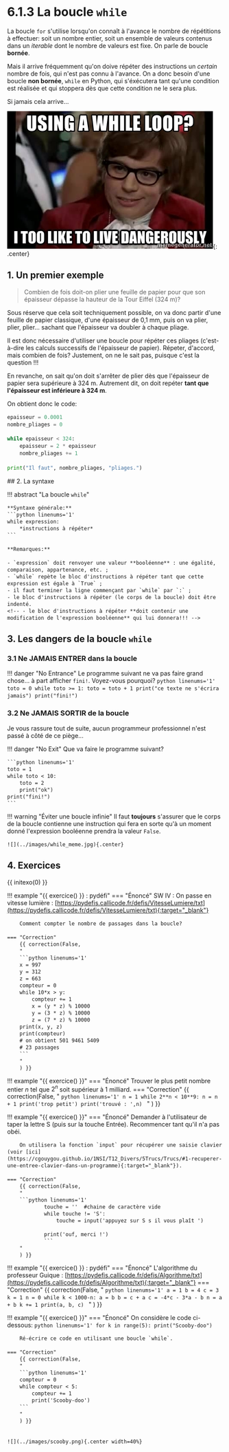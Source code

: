 # 6.1.3 La boucle `while`

La boucle `for` s'utilise lorsqu'on connaît à l'avance le nombre de répétitions à effectuer: soit un nombre entier, soit un ensemble de valeurs contenus dans un *iterable* dont le nombre de valeurs est fixe. On parle de boucle **bornée**.

Mais il arrive fréquemment qu'on doive répéter des instructions un *certain* nombre de fois, qui n'est pas connu à l'avance. On a donc besoin d'une boucle **non bornée**, `while` en Python,  qui s'éxécutera tant qu'une condition est réalisée et qui stoppera dès que cette condition ne le sera plus.

Si jamais cela arrive...

![](../images/danger.jpg){: .center} 


## 1. Un premier exemple

> Combien de fois doit-on plier une feuille de papier pour que son épaisseur dépasse la hauteur de la Tour Eiffel (324 m)?

Sous réserve que cela soit techniquement possible, on va donc partir d'une feuille de papier classique, d'une épaisseur de 0,1 mm, puis on va plier, plier, plier... sachant que l'épaisseur va doubler à chaque pliage.

Il est donc nécessaire d'utiliser une boucle pour répéter ces pliages (c'est-à-dire les calculs successifs de l'épaisseur de papier). Répeter, d'accord, mais combien de fois? Justement, on ne le sait pas, puisque c'est la question !!!

En revanche, on sait qu'on doit s'arrêter de plier dès que l'épaisseur de papier sera supérieure à 324 m. Autrement dit, on doit repéter **tant que l'épaisseur est inférieure à 324 m**.

On obtient donc le code:

```python linenums='1'
epaisseur = 0.0001
nombre_pliages = 0

while epaisseur < 324:
    epaisseur = 2 * epaisseur
    nombre_pliages += 1

print("Il faut", nombre_pliages, "pliages.")
```

## 2. La syntaxe

!!! abstract "La boucle `while`"

    **Syntaxe générale:**
    ```python linenums='1'
    while expression:
        *instructions à répéter*
    ```
    
    **Remarques:**

    - `expression` doit renvoyer une valeur **booléenne** : une égalité, comparaison, appartenance, etc. ;
    - `while` repète le bloc d'instructions à répéter tant que cette expression est égale à `True` ;
    - il faut terminer la ligne commençant par `while` par `:` ;
    - le bloc d'instructions à répéter (le corps de la boucle) doit être indenté.
    <!-- - le bloc d'instructions à répéter **doit contenir une modification de l'expression booléenne** qui lui donnera!!! -->


## 3. Les dangers de la boucle `while`


### 3.1 Ne JAMAIS ENTRER dans la boucle

!!! danger "No Entrance"
    Le programme suivant ne va pas faire grand chose... à part afficher `fini!`. Voyez-vous pourquoi?
    ```python linenums='1'
    toto = 0
    while toto >= 1:
        toto = toto + 1
        print("ce texte ne s'écrira jamais")
    print("fini!")
    ```
    

### 3.2 Ne JAMAIS SORTIR de la boucle

Je vous rassure tout de suite, aucun programmeur professionnel n'est passé à côté de ce piège...

!!! danger "No Exit"
    Que va faire le programme suivant?

    ```python linenums='1'
    toto = 1
    while toto < 10:
        toto = 2
        print("ok")
    print("fini!")
    ```

!!! warning "Éviter une boucle infinie"
    Il faut **toujours** s'assurer que le corps de la boucle contienne une instruction qui fera en sorte qu'à un moment donné l'expression booléenne prendra la valeur `False`.

    ![](../images/while_meme.jpg){.center} 


## 4. Exercices

{{ initexo(0) }}
        
    
!!! example "{{ exercice() }} : pydéfi"
    === "Énoncé" 
        SW IV : On passe en vitesse lumière : [https://pydefis.callicode.fr/defis/VitesseLumiere/txt](https://pydefis.callicode.fr/defis/VitesseLumiere/txt){:target="_blank"} 

        Comment compter le nombre de passages dans la boucle?

    === "Correction" 
        {{ correction(False, 
        "
        ```python linenums='1'
        x = 997
        y = 312
        z = 663
        compteur = 0
        while 10*x > y:
            compteur += 1
            x = (y * z) % 10000
            y = (3 * z) % 10000
            z = (7 * z) % 10000
        print(x, y, z)
        print(compteur)
        # on obtient 501 9461 5409
        # 23 passages
        ```
        "
        ) }}
        
        
        
!!! example "{{ exercice() }}"
    === "Énoncé"
        Trouver le plus petit nombre entier $n$ tel que $2^n$ soit supérieur à 1 milliard.
    === "Correction" 
        {{ correction(False, 
        "
        ```python linenums='1'
        n = 1
        while 2**n < 10**9:
            n = n + 1
            print('trop petit')
        print('trouvé : ',n)
        ```
        "
        ) }}
        
        
       

!!! example "{{ exercice() }}"
    === "Énoncé"
        Demander à l'utilisateur de taper la lettre S (puis sur la touche Entrée). Recommencer tant qu'il n'a pas obéi.

        On utilisera la fonction `input` pour récupérer une saisie clavier (voir [ici](https://cgouygou.github.io/1NSI/T12_Divers/5Trucs/Trucs/#1-recuperer-une-entree-clavier-dans-un-programme){:target="_blank"}).

    === "Correction" 
        {{ correction(False, 
        "
        ```python linenums='1'
                touche = ''  #chaine de caractère vide
                while touche != 'S':
                    touche = input('appuyez sur S s il vous plaît ')

                print('ouf, merci !')
                ```
        "
        ) }}
                
        
       

!!! example "{{ exercice() }} : pydéfi"
    === "Énoncé"
        L'algorithme du professeur Guique : [https://pydefis.callicode.fr/defis/Algorithme/txt](https://pydefis.callicode.fr/defis/Algorithme/txt){:target="_blank"} 
    === "Correction" 
    {{ correction(False, 
        "
        ```python linenums='1'
        a = 1
        b = 4
        c = 3
        k = 1
        n = 0
        while k < 1000-n:
            a = b
            b = c + a
            c = -4*c - 3*a - b
            n = a + b
            k += 1
        print(a, b, c)
        ```
        "
        ) }}
        
        
        

!!! example "{{ exercice() }}"
    === "Énoncé" 
        On considère le code ci-dessous:
        ```python linenums='1'
        for k in range(5):
            print("Scooby-doo")
        ```
        
        Ré-écrire ce code en utilisant une boucle `while`.

    === "Correction" 
        {{ correction(False, 
        "
        ```python linenums='1'
        compteur = 0
        while compteur < 5:
            compteur += 1
            print('Scooby-doo')
        ```
        "
        ) }}
        

    ![](../images/scooby.png){.center width=40%} 
